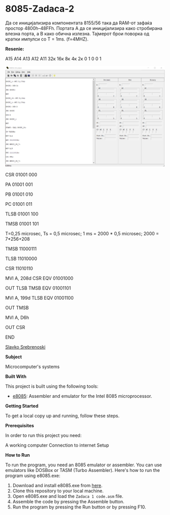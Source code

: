 # 8085-Zadaca-2

Да се иницијализира компонентата 8155/56 така да RAM-от
зафаќа простор 4800h–48FFh. Портата А да се иницијализира
како стробирана влезна порта, а B како обична излезна.
Тајмерот брои поворка од кратки импулси со T = 1ms.
(f=4MHZ). 

**Resenie:**

А15 А14 А13 А12 А11
32к 16к 8к 4к 2к
0 1 0 0 1 

 ![Screenshot (1)](https://github.com/slavko444/8085-Zadaca-1/blob/main/8085A.png)

CSR 01001 000

PA 01001 001

PB 01001 010

PC 01001 011

TLSB 01001 100

TMSB 01001 101

T=0,25 microsec, Ts = 0,5 microsec; 1 ms = 2000 * 0,5 microsec; 2000 = 7*256+208

TMSB 11000111

TLSB 11010000

CSR 11010110

MVI A, 208d        CSR EQV 01001000

OUT TLSB           TMSB EQV 01001101

MVI A, 199d        TLSB EQV 01001100

OUT TMSB

MVI A, D6h

OUT CSR

END 

[Slavko Srebrenoski ](https://github.com/slavko444)


**Subject**

Microcomputer's systems

**Built With**

This project is built using the following tools:

- [e8085](https://emu8086-microprocessor-emulator.en.softonic.com/): Assembler and emulator for the Intel 8085 microprocessor.

**Getting Started**

To get a local copy up and running, follow these steps.

**Prerequisites**

In order to run this project you need:

A working computer
Connection to internet
Setup

**How to Run**

To run the program, you need an 8085 emulator or assembler. You can use emulators like DOSBox or TASM (Turbo Assembler). Here's how to run the program using e8085.exe:

1. Download and install e8085.exe from [here](https://emu8086-microprocessor-emulator.en.softonic.com/).
2. Clone this repository to your local machine.
3. Open e8085.exe and load the `Zadaca 1 code.asm` file.
4. Assemble the code by pressing the Assemble button.
5. Run the program by pressing the Run button or by pressing F10.
